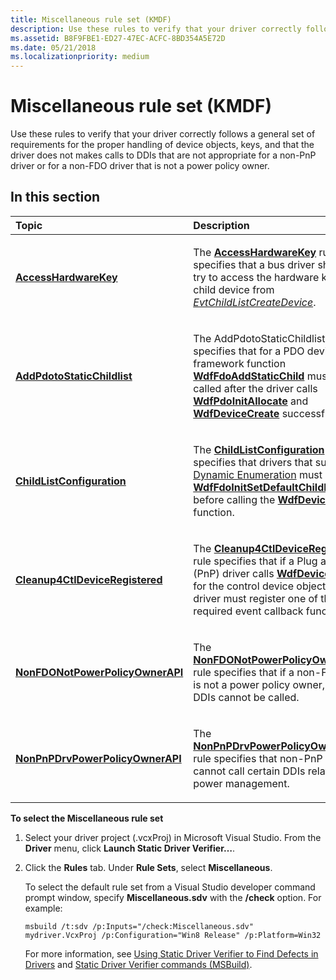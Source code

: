 ```yaml
---
title: Miscellaneous rule set (KMDF)
description: Use these rules to verify that your driver correctly follows a general set of requirements for the proper handling of device objects, keys, and that the driver does not makes calls to DDIs that are not appropriate for a non-PnP driver or for a non-FDO driver that is not a power policy owner.
ms.assetid: B8F9FBE1-ED27-47EC-ACFC-8BD354A5E72D
ms.date: 05/21/2018
ms.localizationpriority: medium
---
```


# Miscellaneous rule set (KMDF)


Use these rules to verify that your driver correctly follows a general set of requirements for the proper handling of device objects, keys, and that the driver does not makes calls to DDIs that are not appropriate for a non-PnP driver or for a non-FDO driver that is not a power policy owner.

## In this section


<table>
<colgroup>
<col width="50%" />
<col width="50%" />
</colgroup>
<thead>
<tr class="header">
<th align="left">Topic</th>
<th align="left">Description</th>
</tr>
</thead>
<tbody>
<tr class="odd">
<td align="left"><p><a href="kmdf-accesshardwarekey.md" data-raw-source="[&lt;strong&gt;AccessHardwareKey&lt;/strong&gt;](kmdf-accesshardwarekey.md)"><strong>AccessHardwareKey</strong></a></p></td>
<td align="left"><p>The <a href="kmdf-accesshardwarekey.md" data-raw-source="[&lt;strong&gt;AccessHardwareKey&lt;/strong&gt;](kmdf-accesshardwarekey.md)"><strong>AccessHardwareKey</strong></a> rule specifies that a bus driver should not try to access the hardware key of a child device from <a href="https://docs.microsoft.com/windows-hardware/drivers/ddi/content/wdfchildlist/nc-wdfchildlist-evt_wdf_child_list_create_device" data-raw-source="[&lt;em&gt;EvtChildListCreateDevice&lt;/em&gt;](https://docs.microsoft.com/windows-hardware/drivers/ddi/content/wdfchildlist/nc-wdfchildlist-evt_wdf_child_list_create_device)"><em>EvtChildListCreateDevice</em></a>.</p></td>
</tr>
<tr class="even">
<td align="left"><p><a href="kmdf-addpdotostaticchildlist.md" data-raw-source="[&lt;strong&gt;AddPdotoStaticChildlist&lt;/strong&gt;](kmdf-addpdotostaticchildlist.md)"><strong>AddPdotoStaticChildlist</strong></a></p></td>
<td align="left"><p>The AddPdotoStaticChildlist rule specifies that for a PDO device, the framework function <a href="https://docs.microsoft.com/windows-hardware/drivers/ddi/content/wdffdo/nf-wdffdo-wdffdoaddstaticchild" data-raw-source="[&lt;strong&gt;WdfFdoAddStaticChild&lt;/strong&gt;](https://docs.microsoft.com/windows-hardware/drivers/ddi/content/wdffdo/nf-wdffdo-wdffdoaddstaticchild)"><strong>WdfFdoAddStaticChild</strong></a> must be called after the driver calls <a href="https://docs.microsoft.com/windows-hardware/drivers/ddi/content/wdfpdo/nf-wdfpdo-wdfpdoinitallocate" data-raw-source="[&lt;strong&gt;WdfPdoInitAllocate&lt;/strong&gt;](https://docs.microsoft.com/windows-hardware/drivers/ddi/content/wdfpdo/nf-wdfpdo-wdfpdoinitallocate)"><strong>WdfPdoInitAllocate</strong></a> and <a href="https://docs.microsoft.com/windows-hardware/drivers/ddi/content/wdfdevice/nf-wdfdevice-wdfdevicecreate" data-raw-source="[&lt;strong&gt;WdfDeviceCreate&lt;/strong&gt;](https://docs.microsoft.com/windows-hardware/drivers/ddi/content/wdfdevice/nf-wdfdevice-wdfdevicecreate)"><strong>WdfDeviceCreate</strong></a> successfully.</p></td>
</tr>
<tr class="odd">
<td align="left"><p><a href="kmdf-childlistconfiguration.md" data-raw-source="[&lt;strong&gt;ChildListConfiguration&lt;/strong&gt;](kmdf-childlistconfiguration.md)"><strong>ChildListConfiguration</strong></a></p></td>
<td align="left"><p>The <a href="kmdf-childlistconfiguration.md" data-raw-source="[&lt;strong&gt;ChildListConfiguration&lt;/strong&gt;](kmdf-childlistconfiguration.md)"><strong>ChildListConfiguration</strong></a> rule specifies that drivers that support <a href="https://docs.microsoft.com/windows-hardware/drivers/wdf/dynamic-enumeration" data-raw-source="[Dynamic Enumeration](https://docs.microsoft.com/windows-hardware/drivers/wdf/dynamic-enumeration)">Dynamic Enumeration</a> must call <a href="https://docs.microsoft.com/windows-hardware/drivers/ddi/content/wdffdo/nf-wdffdo-wdffdoinitsetdefaultchildlistconfig" data-raw-source="[&lt;strong&gt;WdfFdoInitSetDefaultChildListConfig&lt;/strong&gt;](https://docs.microsoft.com/windows-hardware/drivers/ddi/content/wdffdo/nf-wdffdo-wdffdoinitsetdefaultchildlistconfig)"><strong>WdfFdoInitSetDefaultChildListConfig</strong></a> before calling the <a href="https://docs.microsoft.com/windows-hardware/drivers/ddi/content/wdfdevice/nf-wdfdevice-wdfdevicecreate" data-raw-source="[&lt;strong&gt;WdfDeviceCreate&lt;/strong&gt;](https://docs.microsoft.com/windows-hardware/drivers/ddi/content/wdfdevice/nf-wdfdevice-wdfdevicecreate)"><strong>WdfDeviceCreate</strong></a> function.</p></td>
</tr>
<tr class="even">
<td align="left"><p><a href="kmdf-cleanup4ctldeviceregistered.md" data-raw-source="[&lt;strong&gt;Cleanup4CtlDeviceRegistered&lt;/strong&gt;](kmdf-cleanup4ctldeviceregistered.md)"><strong>Cleanup4CtlDeviceRegistered</strong></a></p></td>
<td align="left"><p>The <a href="kmdf-cleanup4ctldeviceregistered.md" data-raw-source="[&lt;strong&gt;Cleanup4CtlDeviceRegistered&lt;/strong&gt;](kmdf-cleanup4ctldeviceregistered.md)"><strong>Cleanup4CtlDeviceRegistered</strong></a> rule specifies that if a Plug and Play (PnP) driver calls <a href="https://docs.microsoft.com/windows-hardware/drivers/ddi/content/wdfdevice/nf-wdfdevice-wdfdevicecreate" data-raw-source="[&lt;strong&gt;WdfDeviceCreate&lt;/strong&gt;](https://docs.microsoft.com/windows-hardware/drivers/ddi/content/wdfdevice/nf-wdfdevice-wdfdevicecreate)"><strong>WdfDeviceCreate</strong></a> for the control device object, the driver must register one of the required event callback functions.</p></td>
</tr>
<tr class="odd">
<td align="left"><p><a href="kmdf-nonfdonotpowerpolicyownerapi.md" data-raw-source="[&lt;strong&gt;NonFDONotPowerPolicyOwnerAPI&lt;/strong&gt;](kmdf-nonfdonotpowerpolicyownerapi.md)"><strong>NonFDONotPowerPolicyOwnerAPI</strong></a></p></td>
<td align="left"><p>The <a href="kmdf-nonfdonotpowerpolicyownerapi.md" data-raw-source="[&lt;strong&gt;NonFDONotPowerPolicyOwnerAPI&lt;/strong&gt;](kmdf-nonfdonotpowerpolicyownerapi.md)"><strong>NonFDONotPowerPolicyOwnerAPI</strong></a> rule specifies that if a non-FDO driver is not a power policy owner, certain DDIs cannot be called.</p></td>
</tr>
<tr class="even">
<td align="left"><p><a href="kmdf-nonpnpdrvpowerpolicyownerapi.md" data-raw-source="[&lt;strong&gt;NonPnPDrvPowerPolicyOwnerAPI&lt;/strong&gt;](kmdf-nonpnpdrvpowerpolicyownerapi.md)"><strong>NonPnPDrvPowerPolicyOwnerAPI</strong></a></p></td>
<td align="left"><p>The <a href="kmdf-nonpnpdrvpowerpolicyownerapi.md" data-raw-source="[&lt;strong&gt;NonPnPDrvPowerPolicyOwnerAPI&lt;/strong&gt;](kmdf-nonpnpdrvpowerpolicyownerapi.md)"><strong>NonPnPDrvPowerPolicyOwnerAPI</strong></a> rule specifies that non-PnP drivers cannot call certain DDIs related to power management.</p></td>
</tr>
</tbody>
</table>

 

**To select the Miscellaneous rule set**

1.  Select your driver project (.vcxProj) in Microsoft Visual Studio. From the **Driver** menu, click **Launch Static Driver Verifier…**.

2.  Click the **Rules** tab. Under **Rule Sets**, select **Miscellaneous**.

    To select the default rule set from a Visual Studio developer command prompt window, specify **Miscellaneous.sdv** with the **/check** option. For example:

    ```
    msbuild /t:sdv /p:Inputs="/check:Miscellaneous.sdv" mydriver.VcxProj /p:Configuration="Win8 Release" /p:Platform=Win32
    ```

    For more information, see [Using Static Driver Verifier to Find Defects in Drivers](https://docs.microsoft.com/windows-hardware/drivers/devtest/using-static-driver-verifier-to-find-defects-in-drivers) and [Static Driver Verifier commands (MSBuild)](https://docs.microsoft.com/windows-hardware/drivers/devtest/-static-driver-verifier-commands--msbuild-).

 

 





